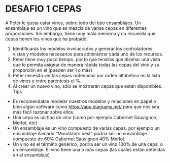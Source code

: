# DESAFIO 1 CEPAS
A Peter le gusta catar vinos, sobre todo del tipo ensamblajes. Un ensamblaje es un vino que es mezcla de varias cepas en diferentes proporciones. Sin embargo, tiene muy mala memoria y no recuerda que cepas tienen los vinos que ha probado.
1. Identificarás los modelos involucrados y generar los controladores, vistas y modelos necesarios para administrar cada uno de los recursos.
2. Peter tiene muy poco tiempo, por lo que tendrás que diseñar una vista que le permita asignar de manera rápida todas las cepas del vino y su proporción en él (pueden ser 1 o más)
3. Peter necesita ver las cepas ordenadas por orden alfabético en la lista de vinos y entre paréntesis el %.
4. Al crear un nuevo vino, sólo se mostrarán cepas que están disponibles.
Tips
- Es recomendable modelar nuestros modelos y relaciones en papel o bien algún software como ​https://app.diagrams.net/ para que nos sea más fácil razonar sobre ellos.
- Una cepa es un tipo de vino (como por ejemplo Cabernet Sauvignon, Merlot, etc)
- Un ensamblaje es un vino compuesto de varias cepas, por ejemplo un ensamblaje llamado “Mountain’s best” podría ser un ensamblaje compuesto de 60% Cabernet Sauvignon 40% Merlot.
- Un vino es el término genérico, podría ser un vino 100% de una cepa, o un ensamblaje. El vino tiene una o más cepas (las cuales están definidas en el ensamblaje)
